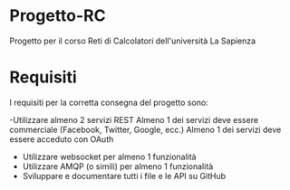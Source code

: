 # Progetto-RC
Progetto per il corso Reti di Calcolatori dell'università La Sapienza

# Requisiti

I requisiti per la corretta consegna del progetto sono:

  -Utilizzare almeno 2 servizi REST
        Almeno 1 dei servizi deve essere commerciale (Facebook, Twitter, Google, ecc.)
        Almeno 1 dei servizi deve essere acceduto con OAuth
  - Utilizzare websocket per almeno 1 funzionalità
  - Utilizzare AMQP (o simili) per almeno 1 funzionalità
  - Sviluppare e documentare tutti i file e le API su GitHub

